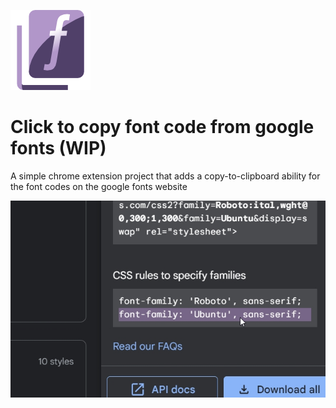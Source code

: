 ![icon](https://github.com/Aosmiles/CopyFontToClipboard/blob/main/src/images/Icon_128px.png)
# Click to copy font code from google fonts (WIP)
A simple chrome extension project that adds a copy-to-clipboard ability for the font codes on the google fonts website

![screenshot](https://github.com/Aosmiles/CopyFontToClipboard/blob/main/store_assets/screenshot_01.png)
